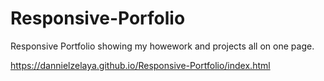 # Responsive-Porfolio

Responsive Portfolio showing my howework and projects all on one page.

https://dannielzelaya.github.io/Responsive-Portfolio/index.html
